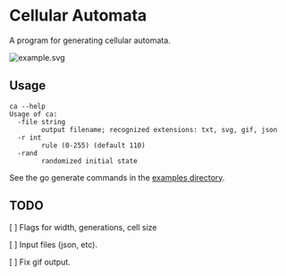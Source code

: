 # Cellular Automata

A program for generating cellular automata.

![example.svg](https://cdn.rawgit.com/jmank88/ca/example/example.svg "Example SVG")

## Usage

```
ca --help
Usage of ca:
  -file string
    	output filename; recognized extensions: txt, svg, gif, json
  -r int
    	rule (0-255) (default 110)
  -rand
    	randomized initial state
```

See the go generate commands in the [examples directory](example/example.go).

## TODO

[ ] Flags for width, generations, cell size

[ ] Input files (json, etc).

[ ] Fix gif output.